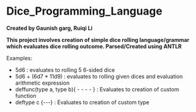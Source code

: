 # Dice_Programming_Language

**Created by Gaunish garg, Ruiqi Li**

**This project involves creation of simple dice rolling language/grammar which evaluates dice rolling outcome. Parsed/Created using ANTLR**

Examples:

* 5d6 : evaluates to rolling 5 6-sided dice
* 5d6 + (6d7 * 11d9) : evaluates to rolling given dices and evaluation arithmetic expression
* deffunc(type a, type b){ - - - - } : Evaluates to creation of custom function
* deftype c {---} : Evaluates to creation of custom type

